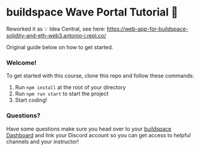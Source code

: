 # buildspace Wave Portal Tutorial 👋 

Reworked it as 💡 Idea Central, see here: https://web-app-for-buildspace-solidity-and-eth-web3.antonio-i.repl.co/

Original guide below on how to get started.

### **Welcome!**
To get started with this course, clone this repo and follow these commands:

1. Run `npm install` at the root of your directory
2. Run `npm run start` to start the project
3. Start coding!

### **Questions?**
Have some questions make sure you head over to your [buildspace Dashboard](https://app.buildspace.so/courses/CO02cf0f1c-f996-4f50-9669-cf945ca3fb0b) and link your Discord account so you can get access to helpful channels and your instructor!
